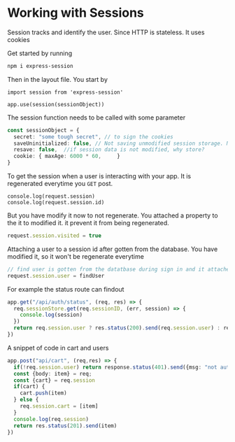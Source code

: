 # Working with Sessions
Session tracks and identify the user. Since HTTP is stateless. It uses cookies 

  Get started by running
  ```bash
  npm i express-session
  ```
Then in the layout file. You start by

```app.tsx
import session from 'express-session'

app.use(session(sessionObject))
```
The session function needs to be called with some parameter

```app.ts
const sessionObject = {
  secret: "some tough secret", // to sign the cookies
  saveUninitialized: false, // Not saving unmodified session storage. No need to save random user
  resave: false,  //if session data is not modified, why store?
  cookie: { maxAge: 6000 * 60,     }
}
```

To get the session when a user is interacting with your app. It is regenerated everytime you `GET` post.
```general.tsx
console.log(request.session) 
console.log(request.session.id)
```
 But you have modify it now to not regenerate. You attached a property to the it to modified it. it prevent it from being regenerated.

 ```index.ts
 request.session.visited = true
 ```

Attaching a user to a session id after gotten from the database. You have modified it, so it won't be regenerate everytime
```index.ts
// find user is gotten from the datatbase during sign in and it attached to the session
request.session.user = findUser
```
For example the status route can findout 

```index.ts
app.get("/api/auth/status", (req, res) => {
  req.sessionStore.get(req.sessionID, (err, session) => {
    console.log(session)
  })
  return req.session.user ? res.status(200).send(req.session.user) : res.status(401).send({msg: 'not auth"})
})
```

A snippet of code in cart and users
```index.ts
app.post("api/cart", (req,res) => {
  if(!req.session.user) return response.status(401).send({msg: "not auth"})
  const {body: item} = req;
  const {cart} = req.session
  if(cart) {
    cart.push(item)
  } else {
    req.session.cart = [item]
  }
  console.log(req.session)
  return res.status(201).send(item)
})
```